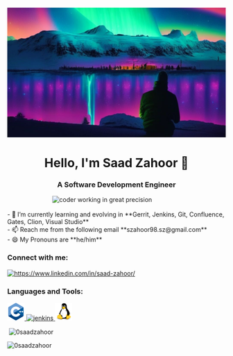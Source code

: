 ![logo](https://github.com/0SaadZahoor/0SaadZahoor/blob/main/auroras_colour_1%20(1).jpeg)
<h1 align="center">Hello, I'm Saad Zahoor 👋</h1>
<h3 align="center">A Software Development Engineer</h3>
</p><img align="right" alt="coder working in great precision" width="400" src="https://github.com/0SaadZahoor/0SaadZahoor/blob/main/ezgif.com-gif-maker%20(1).gif">
<br>
<br>
- 🌱 I’m currently learning and evolving in **Gerrit, Jenkins, Git, Confluence, Gates, Clion, Visual Studio**<br>
- 📫 Reach me from the following email **szahoor98.sz@gmail.com**<br>
- 😄 My Pronouns are **he/him**<br>
<h3 align="left">Connect with me:</h3>
<p align="left">
<a href="https://linkedin.com/in/https://www.linkedin.com/in/saad-zahoor/" target="blank"><img align="center" src="https://raw.githubusercontent.com/rahuldkjain/github-profile-readme-generator/master/src/images/icons/Social/linked-in-alt.svg" alt="https://www.linkedin.com/in/saad-zahoor/" height="30" width="40" /></a>
</p>
<h3 align="left">Languages and Tools:</h3>
<p align="left"> <a href="https://www.w3schools.com/cpp/" target="_blank" rel="noreferrer"> <img src="https://raw.githubusercontent.com/devicons/devicon/master/icons/cplusplus/cplusplus-original.svg" alt="cplusplus" width="40" height="40"/> </a> <a href="https://www.jenkins.io" target="_blank" rel="noreferrer"> <img src="https://www.vectorlogo.zone/logos/jenkins/jenkins-icon.svg" alt="jenkins" width="40" height="40"/> </a> <a href="https://www.linux.org/" target="_blank" rel="noreferrer"> <img src="https://raw.githubusercontent.com/devicons/devicon/master/icons/linux/linux-original.svg" alt="linux" width="40" height="40"/> </a> </p>
<p>&nbsp;<img align="center" src="https://github-readme-stats.vercel.app/api?username=0saadzahoor&show_icons=true&locale=en" alt="0saadzahoor" /></p>
<p align="left"> <img src="https://komarev.com/ghpvc/?username=0saadzahoor&label=Profile%20views&color=0e75b6&style=flat" alt="0saadzahoor" /> </p> 
